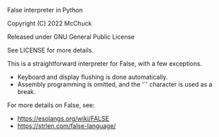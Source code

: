 False interpreter in Python

Copyright (C) 2022 McChuck
  
Released under GNU General Public License
  
See LICENSE for more details.
  

This is a straightforward interpreter for False, with a few exceptions.
* Keyboard and display flushing is done automatically.
* Assembly programming is omitted, and the '`' character is used as a break.
    
For more details on False, see:
  * https://esolangs.org/wiki/FALSE
  * https://strlen.com/false-language/
